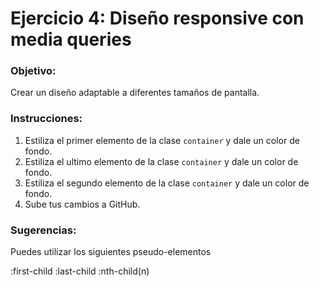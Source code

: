 # Ejercicio 4: Diseño responsive con media queries

### Objetivo:
Crear un diseño adaptable a diferentes tamaños de pantalla.

### Instrucciones:
1. Estiliza el primer elemento de la clase `container` y dale un color de fondo.
2. Estiliza el ultimo elemento de la clase `container` y dale un color de fondo.
3. Estiliza el segundo elemento de la clase `container` y dale un color de fondo.
4. Sube tus cambios a GitHub.


### Sugerencias:
Puedes utilizar los siguientes pseudo-elementos

:first-child
:last-child
:nth-child(n)